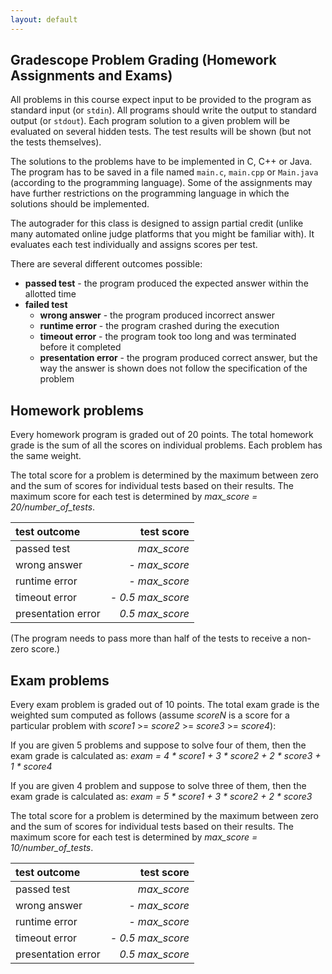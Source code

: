 ```yaml
---
layout: default
---
```


## Gradescope Problem Grading (Homework Assignments and Exams)

All problems in this course expect input to be provided to the program as standard input (or `stdin`). All programs should write the output to standard output (or `stdout`).
Each program solution to a given problem will be evaluated on several hidden tests. The test results will be shown (but not the tests themselves).

The solutions to the problems have to be implemented in C, C++ or Java. The program
has to be saved in a file named `main.c`, `main.cpp` or `Main.java` (according to the programming language).
Some of the assignments may have further restrictions on the programming language in which
the solutions should be implemented.

The autograder for this class is designed to assign partial credit (unlike many automated online judge platforms that you might be familiar with). It evaluates each test
individually and assigns scores per test.

There are several different outcomes possible:
- **passed test** - the program produced the expected answer within the allotted time
- **failed test**
    - **wrong answer** - the program produced incorrect answer
    - **runtime error** - the program crashed during the execution
    - **timeout error** - the program took too long and was terminated before it completed
    - **presentation error** - the program produced correct answer, but the way the answer is shown does not follow the specification of the problem

## Homework problems

Every homework program is graded out of 20 points. The total homework grade is the sum of all the scores on individual problems. Each problem has the same weight.

The total score for a problem is determined by the maximum between zero and the sum of scores for individual tests based on their results. The maximum score for each test is determined by *max_score = 20/number_of_tests*.

| test outcome | test score |
|:---|---:|
| passed test | *max_score* |
| wrong answer | *- max_score* |
| runtime error | *- max_score* |
| timeout error | *- 0.5 max_score* |
| presentation error | *0.5 max_score* |

(The program needs to pass more than half of the tests to receive a non-zero score.)

## Exam problems

Every exam problem is graded out of 10 points. The total exam grade is the weighted sum computed as follows (assume _scoreN_ is a score for a particular problem with _score1_ >= _score2_ >= _score3_ >= _score4_):

If you are given 5 problems and suppose to solve four of them, then the exam grade is calculated as:
_exam =  4 * score1 + 3 * score2 + 2 * score3 + 1 * score4_

If you are given 4 problem and suppose to solve three of them, then the exam grade is calculated as:
_exam =  5 * score1 + 3 * score2 + 2 * score3_

The total score for a problem is determined by the maximum between zero and the sum of scores for individual tests based on their results. The maximum score for each test is determined by *max_score = 10/number_of_tests*.

| test outcome | test score |
|:---|---:|
| passed test | *max_score* |
| wrong answer | *- max_score* |
| runtime error | *- max_score* |
| timeout error | *- 0.5 max_score* |
| presentation error | *0.5 max_score* |
